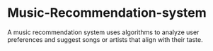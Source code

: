 # Music-Recommendation-system
A music recommendation system uses algorithms to analyze user preferences and suggest songs or artists that align with their taste.
